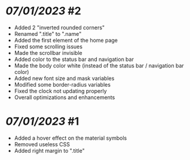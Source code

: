 # *07/01/2023* #2

- Added 2 "inverted rounded corners"
- Renamed ".title" to ".name"
- Added the first element of the home page
- Fixed some scrolling issues
- Made the scrollbar invisible
- Added color to the status bar and navigation bar
- Made the body color white (instead of the status bar / navigation bar color)
- Added new font size and mask variables
- Modified some border-radius variables
- Fixed the clock not updating properly
- Overall optimizations and enhancements

# *07/01/2023* #1

- Added a hover effect on the material symbols
- Removed useless CSS
- Added right margin to ".title"